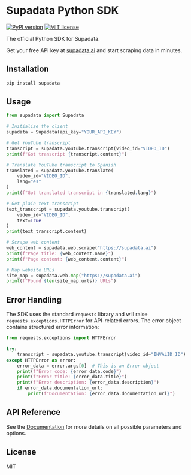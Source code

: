 # Supadata Python SDK

[![PyPI version](https://badge.fury.io/py/supadata.svg)](https://badge.fury.io/py/supadata)
[![MIT license](https://img.shields.io/badge/license-MIT-brightgreen.svg?style=flat)](http://opensource.org/licenses/MIT)

The official Python SDK for Supadata.

Get your free API key at [supadata.ai](https://supadata.ai) and start scraping data in minutes.

## Installation

```bash
pip install supadata
```

## Usage

```python
from supadata import Supadata

# Initialize the client
supadata = Supadata(api_key="YOUR_API_KEY")

# Get YouTube transcript
transcript = supadata.youtube.transcript(video_id="VIDEO_ID")
print(f"Got transcript {transcript.content}")

# Translate YouTube transcript to Spanish
translated = supadata.youtube.translate(
    video_id="VIDEO_ID",
    lang="es"
)
print(f"Got translated transcript in {translated.lang}")

# Get plain text transcript
text_transcript = supadata.youtube.transcript(
    video_id="VIDEO_ID",
    text=True
)
print(text_transcript.content)

# Scrape web content
web_content = supadata.web.scrape("https://supadata.ai")
print(f"Page title: {web_content.name}")
print(f"Page content: {web_content.content}")

# Map website URLs
site_map = supadata.web.map("https://supadata.ai")
print(f"Found {len(site_map.urls)} URLs")
```

## Error Handling

The SDK uses the standard `requests` library and will raise `requests.exceptions.HTTPError` for API-related errors. The error object contains structured error information:

```python
from requests.exceptions import HTTPError

try:
    transcript = supadata.youtube.transcript(video_id="INVALID_ID")
except HTTPError as error:
    error_data = error.args[0]  # This is an Error object
    print(f"Error code: {error_data.code}")
    print(f"Error title: {error_data.title}")
    print(f"Error description: {error_data.description}")
    if error_data.documentation_url:
        print(f"Documentation: {error_data.documentation_url}")
```

## API Reference

See the [Documentation](https://supadata.ai/documentation) for more details on all possible parameters and options.

## License

MIT
